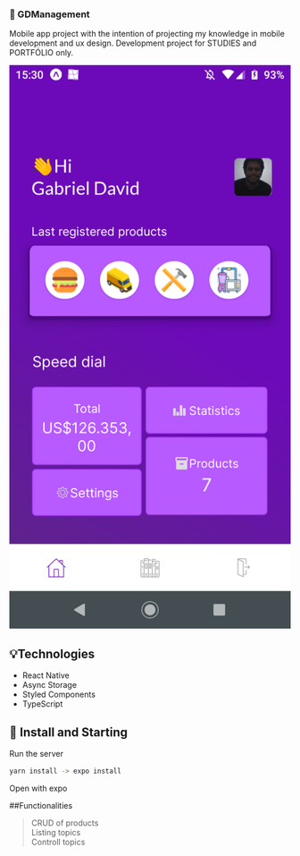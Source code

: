 ### 📲 GDManagement
Mobile app project with the intention of 
projecting my knowledge in mobile development and ux design. 
Development project for STUDIES and PORTFÓLIO only.

![ImagemSistema](Screenshot_20220718-153045.png)

## 💡Technologies
- React Native
- Async Storage
- Styled Components
- TypeScript

## 🚀 Install and Starting
Run the server
```bash
yarn install -> expo install
```
Open with expo

##Functionalities
>CRUD of products<br />
>Listing topics<br />
>Controll topics<br />

